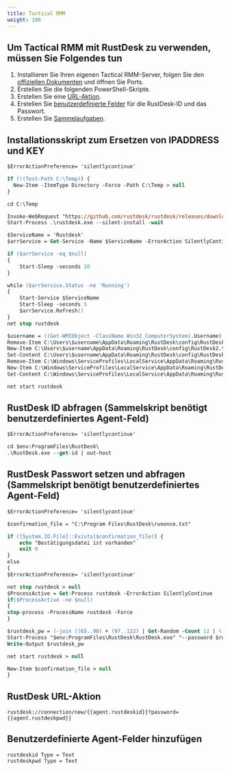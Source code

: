 ```yaml
---
title: Tactical RMM
weight: 100
---
```


## Um Tactical RMM mit RustDesk zu verwenden, müssen Sie Folgendes tun

1. Installieren Sie Ihren eigenen Tactical RMM-Server, folgen Sie den [offiziellen Dokumenten](https://docs.tacticalrmm.com/) und öffnen Sie Ports.
2. Erstellen Sie die folgenden PowerShell-Skripte.
3. Erstellen Sie eine [URL-Aktion](https://docs.tacticalrmm.com/functions/url_actions/).
4. Erstellen Sie [benutzerdefinierte Felder](https://docs.tacticalrmm.com/functions/custom_fields/) für die RustDesk-ID und das Passwort.
5. Erstellen Sie [Sammelaufgaben](https://docs.tacticalrmm.com/functions/automated_tasks/#collector-tasks).

## Installationsskript zum Ersetzen von IPADDRESS und KEY
```ps
$ErrorActionPreference= 'silentlycontinue'

If (!(Test-Path C:\Temp)) {
  New-Item -ItemType Directory -Force -Path C:\Temp > null
}

cd C:\Temp

Invoke-WebRequest "https://github.com/rustdesk/rustdesk/releases/download/1.2.2/rustdesk-1.2.2-x86_64.exe" -Outfile "rustdesk.exe"
Start-Process .\rustdesk.exe --silent-install -wait

$ServiceName = 'Rustdesk'
$arrService = Get-Service -Name $ServiceName -ErrorAction SilentlyContinue

if ($arrService -eq $null)
{
    Start-Sleep -seconds 20
}

while ($arrService.Status -ne 'Running')
{
    Start-Service $ServiceName
    Start-Sleep -seconds 5
    $arrService.Refresh()
}
net stop rustdesk

$username = ((Get-WMIObject -ClassName Win32_ComputerSystem).Username).Split('\')[1]
Remove-Item C:\Users\$username\AppData\Roaming\RustDesk\config\RustDesk2.toml
New-Item C:\Users\$username\AppData\Roaming\RustDesk\config\RustDesk2.toml
Set-Content C:\Users\$username\AppData\Roaming\RustDesk\config\RustDesk2.toml "rendezvous_server = 'IPADDRESS' `nnat_type = 1`nserial = 0`n`n[options]`ncustom-rendezvous-server = 'IPADDRESS'`nkey = 'KEY='`nrelay-server = 'IPADDRESS'`napi-server = 'https://IPADDRESS'"
Remove-Item C:\Windows\ServiceProfiles\LocalService\AppData\Roaming\RustDesk\config\RustDesk2.toml
New-Item C:\Windows\ServiceProfiles\LocalService\AppData\Roaming\RustDesk\config\RustDesk2.toml
Set-Content C:\Windows\ServiceProfiles\LocalService\AppData\Roaming\RustDesk\config\RustDesk2.toml "rendezvous_server = 'IPADDRESS' `nnat_type = 1`nserial = 0`n`n[options]`ncustom-rendezvous-server = 'IPADDRESS'`nkey = 'KEY='`nrelay-server = 'IPADDRESS'`napi-server = 'https://IPADDRESS'"

net start rustdesk
```

## RustDesk ID abfragen (Sammelskript benötigt benutzerdefiniertes Agent-Feld)

```ps
$ErrorActionPreference= 'silentlycontinue'

cd $env:ProgramFiles\RustDesk\
.\RustDesk.exe --get-id | out-host
```

## RustDesk Passwort setzen und abfragen (Sammelskript benötigt benutzerdefiniertes Agent-Feld)
```ps
$ErrorActionPreference= 'silentlycontinue'

$confirmation_file = "C:\Program Files\RustDesk\runonce.txt"

if ([System.IO.File]::Exists($confirmation_file)) {
    echo "Bestätigungsdatei ist vorhanden"
	exit 0
}
else
{
$ErrorActionPreference= 'silentlycontinue'

net stop rustdesk > null
$ProcessActive = Get-Process rustdesk -ErrorAction SilentlyContinue
if($ProcessActive -ne $null)
{
stop-process -ProcessName rustdesk -Force
}

$rustdesk_pw = (-join ((65..90) + (97..122) | Get-Random -Count 12 | % {[char]$_}))
Start-Process "$env:ProgramFiles\RustDesk\RustDesk.exe" "--password $rustdesk_pw" -wait
Write-Output $rustdesk_pw

net start rustdesk > null

New-Item $confirmation_file > null
}
```

## RustDesk URL-Aktion
```
rustdesk://connection/new/{{agent.rustdeskid}}?password={{agent.rustdeskpwd}}
```

## Benutzerdefinierte Agent-Felder hinzufügen
`rustdeskid Type = Text` </br>
`rustdeskpwd Type = Text`
